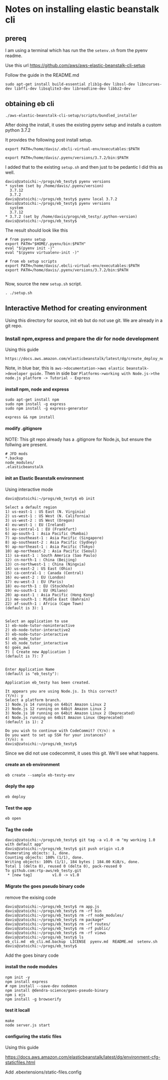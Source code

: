 # Notes on installing elastic beanstalk cli

## prereq
I am using a terminal which has run the the `setenv.sh` from the pyenv readme.


Use this url https://github.com/aws/aws-elastic-beanstalk-cli-setup

Follow the guide in the README.md

```
sudo apt-get install build-essential zlib1g-dev libssl-dev libncurses-dev libffi-dev libsqlite3-dev libreadline-dev libbz2-dev
```



## obtaining eb cli

```
./aws-elastic-beanstalk-cli-setup/scripts/bundled_installer
```

After doing the install, it uses the existing pyenv setup and installs a custom python 3.7.2 

It provides the following post install setup.

```
export PATH=/home/davis/.ebcli-virtual-env/executables:$PATH

export PATH=/home/davis/.pyenv/versions/3.7.2/bin:$PATH
```

I added that to the existing `setup.sh` and then just to be pedantic I did this as well.

```
davis@zatoichi:~/progs/eb_testy$ pyenv versions
* system (set by /home/davis/.pyenv/version)
  3.7.12
  3.7.2
davis@zatoichi:~/progs/eb_testy$ pyenv local 3.7.2
davis@zatoichi:~/progs/eb_testy$ pyenv versions
  system
  3.7.12
* 3.7.2 (set by /home/davis/progs/eb_testy/.python-version)
davis@zatoichi:~/progs/eb_testy$ 

```

The result should look like this

```
# from pyenv setup
export PATH="$HOME/.pyenv/bin:$PATH"
eval "$(pyenv init -)"
eval "$(pyenv virtualenv-init -)"

# from eb setup scripts
export PATH=/home/davis/.ebcli-virtual-env/executables:$PATH
export PATH=/home/davis/.pyenv/versions/3.7.2/bin:$PATH


```


Now, source the new `setup.sh` script.

```
. ./setup.sh
```


## Interactive Method for creating environment

Using this directory for source, init eb but do not use git.  We are already in a git repo.

### Install npm,express and prepare the dir for node development


Using this guide

```
https://docs.aws.amazon.com/elasticbeanstalk/latest/dg/create_deploy_nodejs_express.html
```
Note, in blue bar, this is `aws->documentation->aws elastic beanstalk->developer guide.`  Then in side bar `Platforms->working with Node.js->the node.js platform -> Tutorial - Express`



#### install npm, node and express

```
sudo apt-get install npm
sudo npm install -g express
sudo npm install -g express-generator
```


```
express && npm install
```

#### modify .gitignore

NOTE: This git repo already has a .gitignore for Node.js, but ensure the follwing are present.


```
# JFD mods
*.backup
node_modules/
.elasticbeanstalk
```

#### init an Elastic Beanstalk environment

Using interactive mode

```
davis@zatoichi:~/progs/eb_testy$ eb init

Select a default region
1) us-east-1 : US East (N. Virginia)
2) us-west-1 : US West (N. California)
3) us-west-2 : US West (Oregon)
4) eu-west-1 : EU (Ireland)
5) eu-central-1 : EU (Frankfurt)
6) ap-south-1 : Asia Pacific (Mumbai)
7) ap-southeast-1 : Asia Pacific (Singapore)
8) ap-southeast-2 : Asia Pacific (Sydney)
9) ap-northeast-1 : Asia Pacific (Tokyo)
10) ap-northeast-2 : Asia Pacific (Seoul)
11) sa-east-1 : South America (Sao Paulo)
12) cn-north-1 : China (Beijing)
13) cn-northwest-1 : China (Ningxia)
14) us-east-2 : US East (Ohio)
15) ca-central-1 : Canada (Central)
16) eu-west-2 : EU (London)
17) eu-west-3 : EU (Paris)
18) eu-north-1 : EU (Stockholm)
19) eu-south-1 : EU (Milano)
20) ap-east-1 : Asia Pacific (Hong Kong)
21) me-south-1 : Middle East (Bahrain)
22) af-south-1 : Africa (Cape Town)
(default is 3): 1


Select an application to use
1) eb-node-tutor-noninteractive
2) eb-node-tutor-interactive2
3) eb-node-tutor-interactive
4) eb_node_tutor
5) eb_node_tutor_interactive
6) goes_aws
7) [ Create new Application ]
(default is 7): 7


Enter Application Name
(default is "eb_testy"):

Application eb_testy has been created.

It appears you are using Node.js. Is this correct?
(Y/n): y
Select a platform branch.
1) Node.js 14 running on 64bit Amazon Linux 2
2) Node.js 12 running on 64bit Amazon Linux 2
3) Node.js 10 running on 64bit Amazon Linux 2 (Deprecated)
4) Node.js running on 64bit Amazon Linux (Deprecated)
(default is 1): 2

Do you wish to continue with CodeCommit? (Y/n): n
Do you want to set up SSH for your instances?
(Y/n): n
davis@zatoichi:~/progs/eb_testy$ 

```

Since we did not use codecommit, it uses this git.  We'll see what happens.

#### create an eb environment

```
eb create --sample eb-testy-env
```


#### deply the app

```
eb deploy
```

#### Test the app

```
eb open
```


#### Tag the code

```
davis@zatoichi:~/progs/eb_testy$ git tag -a v1.0 -m "my working 1.0 with default app"
davis@zatoichi:~/progs/eb_testy$ git push origin v1.0
Enumerating objects: 1, done.
Counting objects: 100% (1/1), done.
Writing objects: 100% (1/1), 184 bytes | 184.00 KiB/s, done.
Total 1 (delta 0), reused 0 (delta 0), pack-reused 0
To github.com:rtp-aws/eb_testy.git
 * [new tag]         v1.0 -> v1.0
```


#### Migrate the goes pseudo binary code

remove the exising code

```
davis@zatoichi:~/progs/eb_testy$ rm app.js 
davis@zatoichi:~/progs/eb_testy$ rm -rf bin
davis@zatoichi:~/progs/eb_testy$ rm -rf node_modules/
davis@zatoichi:~/progs/eb_testy$ rm package*
davis@zatoichi:~/progs/eb_testy$ rm -rf routes/
davis@zatoichi:~/progs/eb_testy$ rm -rf public/
davis@zatoichi:~/progs/eb_testy$ rm -rf views
davis@zatoichi:~/progs/eb_testy$ ls
eb_cli.md  eb_cli.md.backup  LICENSE  pyenv.md  README.md  setenv.sh
davis@zatoichi:~/progs/eb_testy$ 
```




Add the goes binary code

#### install the node modules

```
npm init -y
npm install express
# npm install --save-dev nodemon
npm install @dendra-science/goes-pseudo-binary
npm i ejs
npm install -g browserify
```

#### test it locall

```
make
node server.js start
```


#### configuring the static files

Using this guide

https://docs.aws.amazon.com/elasticbeanstalk/latest/dg/environment-cfg-staticfiles.html


Add .ebextensions/static-files.config


